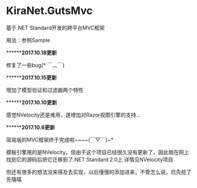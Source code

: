 
# KiraNet.GutsMvc
基于.NET Standard开发的跨平台MVC框架

用法：参照Sample


******************************************************2017.10.18更新************************************************

修复了一些bug(* ￣︿￣)


******************************************************2017.10.15更新************************************************

增加了模型验证和过滤器两个特性


******************************************************2017.10.10更新************************************************

感觉NVelocity还是难用，遂增加对Razor视图引擎的支持...

******************************************************2017.10.6更新************************************************

简易版的MVC框架终于完成啦~~~~(￣▽￣)~*

模板引擎用的是NVelocity，但由于这个项目已经很久没有更新了，因此我在网上找到它的源码后把它迁移到了.NET Standard 2.0上
详情见NVelocity项目

但还有很多的想法没来得及去实现，以后慢慢的添加进来，不管怎么说，坑先挖了先嘻嘻
